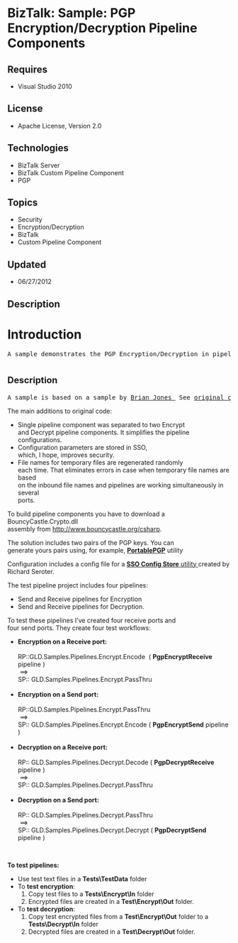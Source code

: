 # BizTalk: Sample: PGP Encryption/Decryption Pipeline Components
## Requires
- Visual Studio 2010
## License
- Apache License, Version 2.0
## Technologies
- BizTalk Server
- BizTalk Custom Pipeline Component
- PGP
## Topics
- Security
- Encryption/Decryption
- BizTalk
- Custom Pipeline Component
## Updated
- 06/27/2012
## Description

<h1>Introduction</h1>
<pre><span>A sample demonstrates the PGP Encryption/Decryption in pipelines. </span></pre>
<h1><span style="font-size:20px; font-weight:bold">Description</span></h1>
<pre>A sample is based on a sample by <a href=" http://bajwork.blogspot.com/2007/08/pgp-pipeline-component-v11.html ">Brian Jones </a> See <a href="http://209.40.205.14/wp-content/uploads/2009/07/PGP.zip">original code here</a>.</pre>
<p>The main additions to original code:</p>
<ul>
<li>Single pipeline component was separated to two Encrypt<br>
and Decrypt pipeline components. It simplifies the pipeline configurations. </li><li>Configuration parameters are stored in SSO,<br>
which, I hope, improves security. </li><li>File names for temporary files are regenerated randomly<br>
each time. That eliminates errors in case when temporary file names are based<br>
on the inbound file names and pipelines are working simultaneously in several<br>
ports. </li></ul>
<p>To build pipeline components you have to download a BouncyCastle.Crypto.dll<br>
assembly from <a href="http://www.bouncycastle.org/csharp">http://www.bouncycastle.org/csharp</a>.</p>
<p>The solution includes two pairs of the PGP keys. You can<br>
generate yours pairs using, for example, <strong><a href="http://primianotucci.com">PortablePGP</a></strong> utility</p>
<p>Configuration includes a config file for a <a href="http://seroter.wordpress.com/2007/09/21/biztalk-sso-configuration-data-storage-tool/">
<strong>SSO Config Store</strong> utility </a>created by Richard Seroter.&nbsp;&nbsp;</p>
<p>The test pipeline project includes four pipelines:</p>
<ul>
<li>Send and Receive pipelines for Encryption </li><li>Send and Receive pipelines for Decryption. </li></ul>
<p>To test these pipelines I&rsquo;ve created four receive ports and<br>
four send ports. They create four test workflows:</p>
<ul>
<li><strong>Encryption on a Receive port:<br>
<br>
</strong>RP::GLD.Samples.Pipelines.Encrypt.Encode &nbsp;( <strong>PgpEncryptReceive</strong> pipeline )<br>
&nbsp;==&gt;<br>
SP:: GLD.Samples.Pipelines.Encrypt.PassThru<br>
<br>
</li><li><strong>Encryption on a Send port:<br>
<br>
</strong>RP::GLD.Samples.Pipelines.Encrypt.PassThru&nbsp;&nbsp;<br>
&nbsp;==&gt;<br>
SP:: GLD.Samples.Pipelines.Encrypt.Encode ( <strong>PgpEncryptSend</strong> pipeline )<br>
<br>
</li><li><strong>Decryption on a Receive port:<br>
<br>
</strong>RP:: GLD.Samples.Pipelines.Decrypt.Decode ( <strong>PgpDecryptReceive</strong> pipeline )<br>
&nbsp;==&gt;<br>
SP:: GLD.Samples.Pipelines.Decrypt.PassThru<br>
<br>
</li><li><strong>Decryption on a Send port:<br>
<br>
</strong>RP:: GLD.Samples.Pipelines.Decrypt.PassThru <br>
&nbsp;==&gt;<br>
SP:: GLD.Samples.Pipelines.Decrypt.Decrypt ( <strong>PgpDecryptSend</strong> pipeline )
</li></ul>
<p>&nbsp;</p>
<p><strong>To test pipelines:</strong></p>
<ul>
<li>Use test text files in a <strong>Tests\TestData</strong> folder </li><li>To <strong>test encryption</strong>:
<ol>
<li>Copy test files to a <strong>Tests\Encrypt\In</strong> folder </li><li>Encrypted files are created in a <strong>Test\Encrypt\Out</strong> folder. </li></ol>
</li><li>To <strong>test decryption</strong>:
<ol>
<li>Copy test encrypted files from a <strong>Test\Encrypt\Out</strong> folder to a
<strong>Tests\Decrypt\In</strong> folder </li><li>Decrypted files are created in a <strong>Test\Decrypt\Out</strong> folder. </li></ol>
</li></ul>
